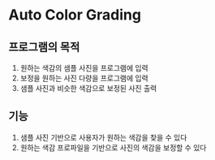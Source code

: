 # Auto Color Grading

## 프로그램의 목적
1. 원하는 색감의 샘플 사진을 프로그램에 입력
2. 보정을 원하는 사진 다량을 프로그램에 입력
3. 샘플 사진과 비슷한 색감으로 보정된 사진 출력

## 기능

1. 샘플 사진 기반으로 사용자가 원하는 색감을 찾을 수 있다
2. 원하는 색감 프로파일을 기반으로 사진의 색감을 보정할 수 있다
